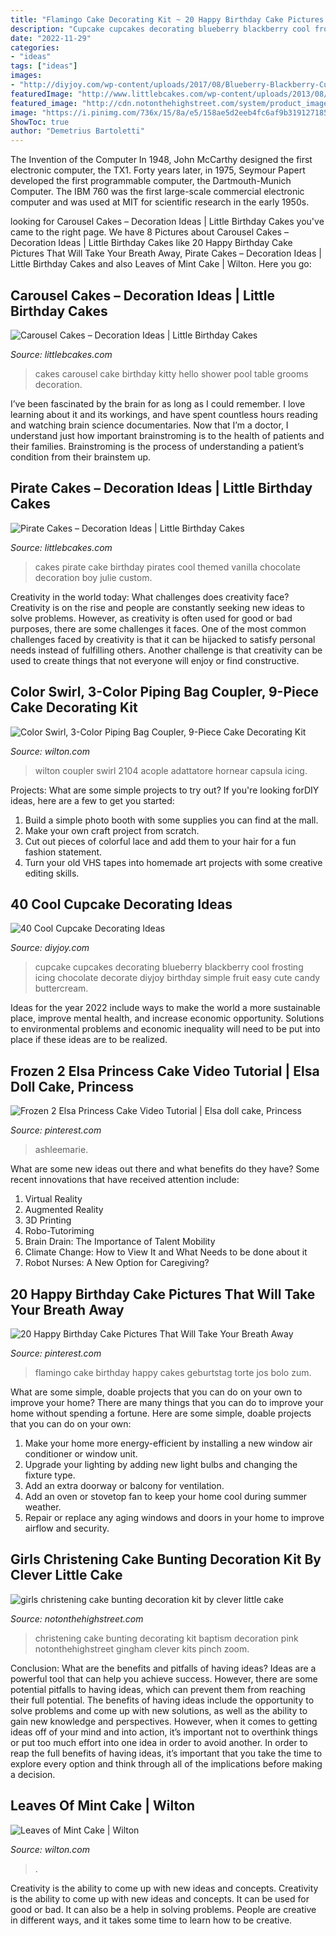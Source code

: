 ```yaml
---
title: "Flamingo Cake Decorating Kit ~ 20 Happy Birthday Cake Pictures That Will Take Your Breath Away"
description: "Cupcake cupcakes decorating blueberry blackberry cool frosting icing chocolate decorate diyjoy birthday simple fruit easy cute candy buttercream"
date: "2022-11-29"
categories:
- "ideas"
tags: ["ideas"]
images:
- "http://diyjoy.com/wp-content/uploads/2017/08/Blueberry-Blackberry-Cupcakes.jpg"
featuredImage: "http://www.littlebcakes.com/wp-content/uploads/2013/08/Pirate-Cake.jpg"
featured_image: "http://cdn.notonthehighstreet.com/system/product_images/images/002/067/236/original_girls-christening-bunting-cake-decorating-kit.jpg"
image: "https://i.pinimg.com/736x/15/8a/e5/158ae5d2eeb4fc6af9b319127185bd8f.jpg"
ShowToc: true
author: "Demetrius Bartoletti"
---
```



The Invention of the Computer
In 1948, John McCarthy designed the first electronic computer, the TX1. Forty years later, in 1975, Seymour Papert developed the first programmable computer, the Dartmouth-Munich Computer. The IBM 760 was the first large-scale commercial electronic computer and was used at MIT for scientific research in the early 1950s.

	

		
looking for Carousel Cakes – Decoration Ideas | Little Birthday Cakes you've came to the right page. We have 8 Pictures about Carousel Cakes – Decoration Ideas | Little Birthday Cakes like 20 Happy Birthday Cake Pictures That Will Take Your Breath Away, Pirate Cakes – Decoration Ideas | Little Birthday Cakes and also Leaves of Mint Cake | Wilton. Here you go:
		
    
## Carousel Cakes – Decoration Ideas | Little Birthday Cakes

<img loading=lazy src="http://www.littlebcakes.com/wp-content/uploads/2013/08/Carousel-Birthday-Cakes.jpg" onerror="this.onerror=null;this.src='https://tse3.mm.bing.net/th?id=OIP.KODYFpKAJKwlyHbJ4M_IaQHaLH&amp;pid=15.1';" alt="Carousel Cakes – Decoration Ideas | Little Birthday Cakes">

_Source: littlebcakes.com_

>cakes carousel cake birthday kitty hello shower pool table grooms decoration. 

	

I’ve been fascinated by the brain for as long as I could remember. I love learning about it and its workings, and have spent countless hours reading and watching brain science documentaries. Now that I’m a doctor, I understand just how important brainstroming is to the health of patients and their families. Brainstroming is the process of understanding a patient’s condition from their brainstem up.

    
## Pirate Cakes – Decoration Ideas | Little Birthday Cakes

<img loading=lazy src="http://www.littlebcakes.com/wp-content/uploads/2013/08/Pirate-Cake.jpg" onerror="this.onerror=null;this.src='https://tse2.mm.bing.net/th?id=OIP.R3Y5PYGv4gTqSeNIEjy6xQHaKt&amp;pid=15.1';" alt="Pirate Cakes – Decoration Ideas | Little Birthday Cakes">

_Source: littlebcakes.com_

>cakes pirate cake birthday pirates cool themed vanilla chocolate decoration boy julie custom. 

	

Creativity in the world today: What challenges does creativity face?
Creativity is on the rise and people are constantly seeking new ideas to solve problems. However, as creativity is often used for good or bad purposes, there are some challenges it faces. One of the most common challenges faced by creativity is that it can be hijacked to satisfy personal needs instead of fulfilling others. Another challenge is that creativity can be used to create things that not everyone will enjoy or find constructive.

    
## Color Swirl, 3-Color Piping Bag Coupler, 9-Piece Cake Decorating Kit

<img loading=lazy src="https://www.wilton.com/dw/image/v2/AAWA_PRD/on/demandware.static/-/Sites-wilton-product-master/default/dw3f04ae7b/images/product/2104-7072/2104-7072-Wilton-Color-Swirl-3-Color-Piping-Bag-Coupler-9-Piece-Cake-Decorating-Kit-L1.jpg?sw=1440&amp;sh=750&amp;sm=fit" onerror="this.onerror=null;this.src='https://tse3.mm.bing.net/th?id=OIP.lMUzVjpPG8TMtm6McCdqTgHaHa&amp;pid=15.1';" alt="Color Swirl, 3-Color Piping Bag Coupler, 9-Piece Cake Decorating Kit">

_Source: wilton.com_

>wilton coupler swirl 2104 acople adattatore hornear capsula icing. 

	

Projects: What are some simple projects to try out?
If you're looking forDIY ideas, here are a few to get you started: 
1. Build a simple photo booth with some supplies you can find at the mall.
2. Make your own craft project from scratch.
3. Cut out pieces of colorful lace and add them to your hair for a fun fashion statement. 
4. Turn your old VHS tapes into homemade art projects with some creative editing skills.

    
## 40 Cool Cupcake Decorating Ideas

<img loading=lazy src="http://diyjoy.com/wp-content/uploads/2017/08/Blueberry-Blackberry-Cupcakes.jpg" onerror="this.onerror=null;this.src='https://tse4.mm.bing.net/th?id=OIP.hrWYKVjMc8Xnx3_Uz0CVIAHaLG&amp;pid=15.1';" alt="40 Cool Cupcake Decorating Ideas">

_Source: diyjoy.com_

>cupcake cupcakes decorating blueberry blackberry cool frosting icing chocolate decorate diyjoy birthday simple fruit easy cute candy buttercream. 

	

Ideas for the year 2022 include ways to make the world a more sustainable place, improve mental health, and increase economic opportunity. Solutions to environmental problems and economic inequality will need to be put into place if these ideas are to be realized.

    
## Frozen 2 Elsa Princess Cake Video Tutorial | Elsa Doll Cake, Princess

<img loading=lazy src="https://i.pinimg.com/736x/00/0e/96/000e96193b319aadd1ede8696c5b481a.jpg" onerror="this.onerror=null;this.src='https://tse1.mm.bing.net/th?id=OIP.PvORLGYWoQ5P7bi-sHmy4wHaLH&amp;pid=15.1';" alt="Frozen 2 Elsa Princess Cake Video Tutorial | Elsa doll cake, Princess">

_Source: pinterest.com_

>ashleemarie. 

	

What are some new ideas out there and what benefits do they have?
Some recent innovations that have received attention include: 
1. Virtual Reality 
2. Augmented Reality 
3. 3D Printing 
4. Robo-Tutoriming 
5. Brain Drain: The Importance of Talent Mobility 
6. Climate Change: How to View It and What Needs to be done about it 
7. Robot Nurses: A New Option for Caregiving?

    
## 20 Happy Birthday Cake Pictures That Will Take Your Breath Away

<img loading=lazy src="https://i.pinimg.com/736x/15/8a/e5/158ae5d2eeb4fc6af9b319127185bd8f.jpg" onerror="this.onerror=null;this.src='https://tse3.mm.bing.net/th?id=OIP.xwSluJP8aB10rbhkdv4OCAHaKm&amp;pid=15.1';" alt="20 Happy Birthday Cake Pictures That Will Take Your Breath Away">

_Source: pinterest.com_

>flamingo cake birthday happy cakes geburtstag torte jos bolo zum. 

	

What are some simple, doable projects that you can do on your own to improve your home?
There are many things that you can do to improve your home without spending a fortune. Here are some simple, doable projects that you can do on your own:
1. Make your home more energy-efficient by installing a new window air conditioner or window unit.
2. Upgrade your lighting by adding new light bulbs and changing the fixture type.
3. Add an extra doorway or balcony for ventilation. 
4. Add an oven or stovetop fan to keep your home cool during summer weather. 
5. Repair or replace any aging windows and doors in your home to improve airflow and security.

    
## Girls Christening Cake Bunting Decoration Kit By Clever Little Cake

<img loading=lazy src="http://cdn.notonthehighstreet.com/system/product_images/images/002/067/236/original_girls-christening-bunting-cake-decorating-kit.jpg" onerror="this.onerror=null;this.src='https://tse3.mm.bing.net/th?id=OIP.-x5t8S63bWTqJIAN1renNAHaHa&amp;pid=15.1';" alt="girls christening cake bunting decoration kit by clever little cake">

_Source: notonthehighstreet.com_

>christening cake bunting decorating kit baptism decoration pink notonthehighstreet gingham clever kits pinch zoom. 

	

Conclusion: What are the benefits and pitfalls of having ideas?
Ideas are a powerful tool that can help you achieve success. However, there are some potential pitfalls to having ideas, which can prevent them from reaching their full potential. The benefits of having ideas include the opportunity to solve problems and come up with new solutions, as well as the ability to gain new knowledge and perspectives. However, when it comes to getting ideas off of your mind and into action, it’s important not to overthink things or put too much effort into one idea in order to avoid another. In order to reap the full benefits of having ideas, it’s important that you take the time to explore every option and think through all of the implications before making a decision.

    
## Leaves Of Mint Cake | Wilton

<img loading=lazy src="https://www.wilton.com/dw/image/v2/AAWA_PRD/on/demandware.static/-/Sites-wilton-project-master/default/dw274b1d1a/images/project/WLPROJ-9134/WiltonLeafHero.jpg?sw=502&amp;sh=502&amp;sm=fit" onerror="this.onerror=null;this.src='https://tse1.mm.bing.net/th?id=OIP.hMjnbP92YApH-QCnaasVTAHaHa&amp;pid=15.1';" alt="Leaves of Mint Cake | Wilton">

_Source: wilton.com_

>. 

	

Creativity is the ability to come up with new ideas and concepts.
Creativity is the ability to come up with new ideas and concepts. It can be used for good or bad. It can also be a help in solving problems. People are creative in different ways, and it takes some time to learn how to be creative.

